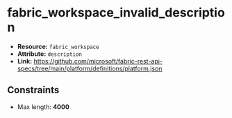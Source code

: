# fabric_workspace_invalid_description

- **Resource:** `fabric_workspace`
- **Attribute:** `description`
- **Link:** https://github.com/microsoft/fabric-rest-api-specs/tree/main/platform/definitions/platform.json

## Constraints
- Max length: **4000**